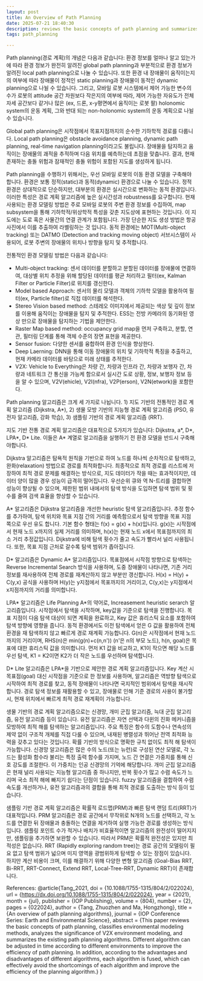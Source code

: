 ```yaml
---
layout: post
title: An Overview of Path Planning
date: 2025-07-21 18:40:30
description: reviews the basic concepts of path planning and summarizes the existing path planning algorithms
tags: path_planning

---
```


Path planning(경로 계획)의 개념은 다음과 같습니다: 환경 정보를 얼마나 알고 있는가에 따라 환경 정보가 완전히 알려진 global path planning과 부분적으로 환경 정보가 알려진 local path planning으로 나눌 수 있습니다. 또한 환경 내 장애물이 움직이는지의 여부에 따라 장애물이 정적인 static planning과 장애물이 동적인 dynamic planning으로 나뉠 수 있습니다. 그리고, 모바일 로봇 시스템에서 제어 가능한 변수의 수가 로봇의 attitude 공간 차원보다 작은지의 여부에 따라, 제어 가능한 자유도가 전체 자세 공간보다 같거나 많은 (ex, 드론, x-y평면에서 움직이는 로봇 팔) holonomic system의 운동 계획, 그와 반대 되는 non-holonomic system의 운동 계획으로 나뉠 수 있습니다.

Global path planning은 시작점에서 목표지점까지의 순수한 기하학적 경로를 다룹니다. Local path planning은 obstacle avoidance planning, dynamic path planning, real-time navigation planning이라고도 불립니다. 장애물을 탐지하고 움직이는 장애물의 괘적을 추적하며 다음 위치를 예측하는데 초점을 맞춥니다. 결과, 현재 존재하는 충돌 위험과 잠재적인 충돌 위험이 포함된 지도를 생성하게 됩니다. 


Path planning을 수행하기 위해서는, 우선 모바일 로봇의 이동 환경 모델을 구축해야 합니다. 환경은 보통 정적(static)과 동적(dynamic) 환경으로 나눌 수 있습니다. 정적 환경은 상대적으로 단순하지만, 대부분의 환경은 실시간으로 변화하는 동적 환경입니다. 이러한 특성은 경로 계획 알고리즘에 높은 실시간성과 robustness를 요구합니다. 현재 사용되는 환경 모델링 방법은 주로 모바일 로봇의 주변 환경 정보를 수집하여, map subsystem을 통해 기하학적/위상학적 특성을 갖춘 지도상에 표현하는 것입니다. 이 지도에는 도로 혹은 사물간의 연결 관계가 포함됩니다. 가장 단순한 지도 생성 방법은 항공 사진에서 이를 추출하여 라벨링하는 것 입니다. 동적 환경에는 MOT(Multi-object tracking) 또는 DATMO (Detection and tracking moving object) 서브시스템이 사용되어, 로봇 주변의 장애물의 위치나 방향을 탐지 및 추적합니다.

전통적인 환경 모델링 방법은 다음과 같습니다:
- Multi-object tracking: 센서 데이터를 분할하고 분할된 데이터를 장애물에 연결하여, 대상별 위치 추정을 위해 할당된 데이터를 평균 처리하고 필터(ex, Kalman Filter or Particle Filter)로 위치를 갱신한다.
- Model based Approach: 센서의 물리 모델과 객체의 기하학 모델을 활용하여 필터(ex, Particle filter)로 직접 데이터를 해석한다.
- Stereo Vision based method: 스테레오 이미지에서 제공되는 색상 및 깊이 정보를 이용해 움직이는 장애물을 탐지 및 추적한다. ESS는 전방 카메라의 동기화된 영상 만으로 장애물을 탐지하는 기법을 제안한다.
- Raster Map based method: occupancy grid map을 먼저 구축하고, 분할, 연관, 필터링 단계를 통해 객체 수준의 장면 표현을 제공한다. 
- Sensor fusion: 다양한 센서를 융합하여 환경 인식을 향상한다.
- Deep Laerning: DNN을 통해 이동 장애물의 위치 및 기하학적  특징을 추출하고, 현재 카메라 데이터를 바탕으로 미래 상태를 추적한다.
- V2X: Vehicle to Everything은  차량 간, 차량과 인프라 간, 차량과 보행자 간, 차량과 네트워크 간 통신을 가능케 함으로서 실시간 도로 상황, 정보, 보행자 정보 등을 알 수 있으며, V2V(ehicle), V2I(nfra), V2P(erson), V2N(etwork)을 포함한다.


Path planning 알고리즘은 크게 세 가지로 나뉩니다. 1) 지도 기반의 전통적인 경로 계획 알고리즘 (Dijkstra, A*), 2) 생물 모방 기반의 지능형 경로 계획 알고리즘 (PSO, 유전자 알고리즘, 강화 학습), 3) 샘플링 기반의 경로 계획 알고리즘 (RRT).

지도 기반 전통 경로 계획 알고리즘은 대표적으로 5가지가 있습니다: Dijkstra, a*, D*, LPA*, D* Lite. 이들은 A* 계열로 알고리즘을 실행하기 전 환경 모델을 반드시 구축해야합니다. 

Dijkstra 알고리즘은 탐욕적 원칙을 기반으로 하여 노드를 하나씩 순차적으로 탐색하고, 완화(relaxation) 방법으로 경로를 최적화합니다. 최종적으로 최적 경로를 리스트에 저장하여 최적 경로 문제를 해결하는 방식으로, 지도 데이터가 작을 때는 효과적이지만, 데이터 양이 많을 경우 성능이 급격히 떨어집니다. 우선순위 큐와 역 N-트리를 결합하면 성능이 향상될 수 있으며, 제한된 범위 내에서의 탐색 방식을 도입하면 탐색 범위 및 횟수를 줄여 검색 효율을 향상할 수 있습니다.

A* 알고리즘은 Dijkstra 알고리즘을 개선한 heuristic 탐색 알고리즘입니다. 추정 함수를 추가하여, 탐색 위치와 목표 지점 간의 거리를 예측함으로서 탐색 방향을 목표 지점 쪽으로 우선 유도 합니다. 기본 함수 형태는 f(x) = g(x) + h(x)입니다. g(x)는 시작점에서 현재 노드 x까지의 실제 거리를 의미하며, h(x)는 현재 노드 x에서 목표점까지의 최소 거리 추정값입니다. Dijkstra에 비해 탐색 횟수가 줄고 속도가 빨라서 널리 사용됩니다. 또한, 목표 지점 근처로 갈수록 탐색 범위가 좁아집니다.

D* 알고리즘은 Dynamic A* 알고리즘입니다. 목표점에서 시작점 방향으로 탐색하는 Reverse Incremental Search 방식을 사용하며, 도중 장애물이 나타나면, 기존 거리 정보를 재사용하여 전체 경로를 재계산하지 않고 부분만 갱신합니다. H(x) = H(y) + C(y,x) 공식을 사용하며 H(y)는 y지점에서 목표까지의 거리이고, C(y,x)는 y지점에서 x지점까지의 거리를 의미합니다.

LPA* 알고리즘은 Life Planning A*의 약어로, Increasement heuristic serarch 알고리즘입니다. 시작점에서 탐색을 시작하며, key값을 기준으로 탐색을 진행합니다. 목표 지점이 다음 탐색 대상이 되면 계획을 완료하고, Key 값은 휴리스틱 요소를 포함하여 탐색 방향에 영향을 줍니다. 동적 환경에서도 이전 탐색에서 얻은 G 값을 활용하여 전체 환경을 재 탐색하지 않고 빠르게 경로 재계획 가능합니다. G(n)은 시작점에서 현재 노드까지의 거리이며, RHS(n)은 min(g(n)+c(n,n')) (n'은 n의 부모 노드), h(n, goal)은 목표에 대한 휴리스틱 값을 의미합니다. 먼저 K1 값을 비교하고, K1이 작으면 해당 노드를 우선 탐색, K1 = K2이면 K2가 더 작은 노드를 우선하며 탐색합니다.

D* Lite 알고리즘은 LPA*을 기반으로 제안한 경로 계획 알고리즘입니다. Key 계산 시 목표점(goal) 대신 시작점을 기준으로 한 정보를 사용하며, 알고리즘은 역방향 탐색으로 시작하여 최적 경로를 찾고, 동적 장애물이 나타나면 국지적인 범위에서 탐색을 재시작합니다. 경로 탐색 정보를 재활용할 수 있고, 장애물로 인해 기준 경로의 사용이 불가할 시, 현재 위치에서 빠르게 최적 경로 재계획이 가능합니다.


생물 기반의 경로 계획 알고리즘으로는 신경망, 개미 군집 알고리즘, 늑대 군집 알고리즘, 유전 알고리즘 등이 있습니다. 유전 알고리즘은 자연 선택과 다윈의 진화 메커니즘을 모방하여 최적 해를 탐색하는 알고리즘입니다. 주요 특징은 함수의 도함수나 연속성의 제약 없이 구조적 개체를 직접 다룰 수 있으며, 내재된 병렬성과 뛰어난 전역 최적화 능력을 갖추고 있다는 것입니다. 확률 기반의 방식으로 명확한 규칙 없이도 최적 해 탐색이 가능합니다. 신경망 알고리즘은 많은 수의 노드(또는 뉴런)로 구성된 연산 모델로, 각 노드는 활성화 함수라 불리는 특정 출력 함수를 가지며, 노드 간 연결은 가중치를 통해 신호 강도를 조절한다. 이 가중치는 인공 신경망의 기억에 해당합니다. 개미 군집 알고리즘은 현재 널리 사용되는 지능형 알고리즘 중 하나지만, 반복 횟수가 많고 수렴 속도가 느리며 국소 최적 해에 빠지기 쉽다는 단점이 있습니다. fuzzy 알고리즘을 결합하여 수렴 속도를 개선하거나, 유전 알고리즘과의 결합을 통해 최적 경로를 도출하는 방식 등이 있습니다.


샘플링 기반 경로 계획 알고리즘은 확률적 로드맵(PRM)과 빠른 탐색 랜덤 트리(RRT)가 대표적입니다. PRM 알고리즘은 경로 공간에서 무작위로 N개의 노드를 선택하고, 각 노드를 연결한 뒤 장애물과 충돌하는 연결을 제거하여 실행 가능한 경로를 생성하는 방식입니다. 샘플링 포인트 수가 적거나 배치가 비효율적이면 알고리즘의 완전성이 떨어지지만, 샘플링을 추가하면 보완할 수 있습니다. 따라서 PRM은 확률적 완전성은 있지만 최적성은 없습니다. RRT (Rapidly exploring random tree)는 경로 공간의 모델링이 필요 없고 탐색 범위가 넓으며 미지 영역을 광범위하게 탐색할 수 있는 장점이 있습니다. 하지만 계산 비용이 크며, 이를 해결하기 위해 다양한 변형 알고리즘 (Goal-Bias RRT, Bi-RRT, RRT-Connect, Extend RRT, Local-Tree-RRT, Dynamic RRT)이 존재합니다.


References: 
@article{Tang_2021,
doi = {10.1088/1755-1315/804/2/022024},
url = {https://dx.doi.org/10.1088/1755-1315/804/2/022024},
year = {2021},
month = {jul},
publisher = {IOP Publishing},
volume = {804},
number = {2},
pages = {022024},
author = {Tang, Zhuozhen and Ma, Hongzhong},
title = {An overview of path planning algorithms},
journal = {IOP Conference Series: Earth and Environmental Science},
abstract = {This paper reviews the basic concepts of path planning, classifies environmental modeling methods, analyzes the significance of V2X environment modeling, and summarizes the existing path planning algorithms. Different algorithm can be adjusted in time according to different environments to improve the efficiency of path planning. In addition, according to the advantages and disadvantages of different algorithms, each algorithm is fused, which can effectively avoid the shortcomings of each algorithm and improve the efficiency of the planning algorithm.}
}